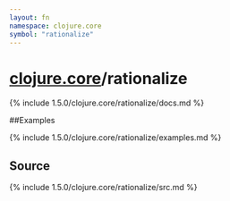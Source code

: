 ```yaml
---
layout: fn
namespace: clojure.core
symbol: "rationalize"
---
```


# [clojure.core](../)/rationalize

{% include 1.5.0/clojure.core/rationalize/docs.md %}

##Examples

{% include 1.5.0/clojure.core/rationalize/examples.md %}
## Source
{% include 1.5.0/clojure.core/rationalize/src.md %}

